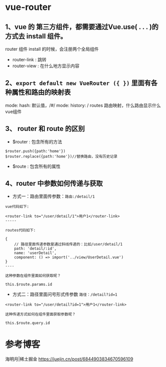 # vue-router

## 1、vue 的 第三方组件，都需要通过Vue.use( . . . )的方式去 install 组件。

router 组件 install 的时候，会注册两个全局组件
* router-link : 跳转
* router-view : 在什么地方显示内容

## 2、`export default new VueRouter ({ })` 里面有各种属性和路由的映射表

mode: hash: 默认值，/#/
mode: history: /
routes 路由映射，什么路由显示什么vue组件


## 3、 router 和 route 的区别

* $router : 包含所有的方法

```
$router.push({path:'home'})
$router.replace({path:'home'})//替换路由，没有历史记录
```


* $route : 包含所有的属性


## 4、router 中参数如何传递与获取

* 方式一：路由里面传参数：`路由:/detail/1`

```
vue代码如下:

<router-link to="/user/detail/1">用户1</router-link>
-----

routes代码如下:

{   
    // 路径里面传递参数是通过斜线传递的：比如/user/detail/1
    path: 'detail/:id',
    name: 'userDetail',
    component: () => import('../view/UserDetail.vue')
}
----

这种参数在组件里面如何获取呢？

this.$route.params.id

```

* 方式二：路径里面问号形式传参数 `路径：/detail?id=1`

```
<router-link to="/user/detail?id=1">用户1</router-link>

这种传递方式如何在组件里面获取参数呢？

this.$route.query.id
```



# 参考博客

海明月|稀土掘金 <https://juejin.cn/post/6844903834670596109>













